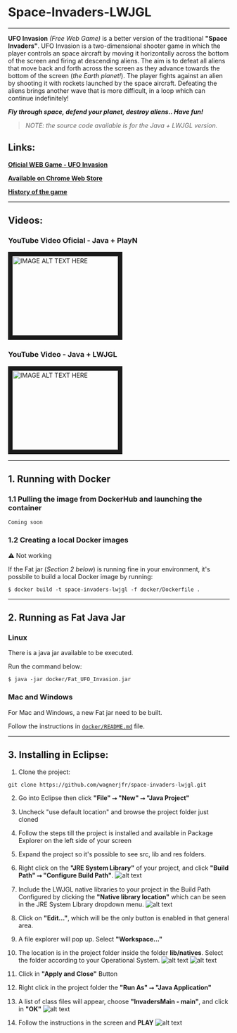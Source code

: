 # Space-Invaders-LWJGL
------

**UFO Invasion** _(Free Web Game)_ is a better version of the traditional **"Space Invaders"**. UFO Invasion is a two-dimensional 
shooter game in which the player controls an space aircraft by moving it horizontally across the bottom of the screen and 
firing at descending aliens. The aim is to defeat all aliens that move back and forth across the screen as they advance 
towards the bottom of the screen (*the Earth planet!*). The player fights against an alien by shooting it with rockets launched by the space aircraft. 
Defeating the aliens brings another wave that is more difficult, in a loop which can continue indefinitely!

**_Fly through space, defend your planet, destroy aliens.. Have fun!_**

>_NOTE: the source code available is for the Java + LWJGL version._

## Links:

[**Oficial WEB Game - UFO Invasion**](https://sites.google.com/site/ufoinvasiongame/)

[**Available on Chrome Web Store**](https://chrome.google.com/webstore/detail/ufo-invasion/bclabmhmbdonaejglmfohahicllifhgf)

[**History of the game**](https://www.linkedin.com/pulse/taking-advantage-missed-opportunity-publish-my-first-online-franchin/?lipi=urn%3Ali%3Apage%3Ad_flagship3_profile_view_base_post_details%3BpgCweIyaQwm3Qe88n3hZsA%3D%3D)

----
## Videos:
### YouTube Video Oficial - Java + PlayN
<a href="http://www.youtube.com/watch?feature=player_embedded&v=QUu4ARi1Sn8
" target="_blank"><img src="http://img.youtube.com/vi/QUu4ARi1Sn8/0.jpg" 
alt="IMAGE ALT TEXT HERE" width="240" height="180" border="10" /></a>

### YouTube Video - Java + LWJGL
<a href="http://www.youtube.com/watch?feature=player_embedded&v=GUygut8MPDo
" target="_blank"><img src="http://img.youtube.com/vi/GUygut8MPDo/0.jpg" 
alt="IMAGE ALT TEXT HERE" width="240" height="180" border="10" /></a>

----
## 1. Running with Docker

### 1.1 Pulling the image from DockerHub and launching the container
```
Coming soon
```

### 1.2 Creating a local Docker images
:warning: Not working

If the Fat jar (*Section 2 below*) is running fine in your environment, it's possbile to build a local Docker image by running:

```
$ docker build -t space-invaders-lwjgl -f docker/Dockerfile .
```

----
## 2. Running as Fat Java Jar

### Linux
There is a java jar available to be executed.

Run the command below:
```
$ java -jar docker/Fat_UFO_Invasion.jar
```

### Mac and Windows

For Mac and Windows, a new Fat jar need to be built.

Follow the instructions in [`docker/README.md`]() file.

----
## 3. Installing in Eclipse:

1) Clone the project: 
```
git clone https://github.com/wagnerjfr/space-invaders-lwjgl.git
```
2) Go into Eclipse then click **"File" ⭢ "New" ⭢ "Java Project"**

3) Uncheck "use default location" and browse the project folder just cloned

4) Follow the steps till the project is installed and available in Package Explorer on the left side of your screen

5) Expand the project so it's possible to see src, lib and res folders.

6) Right click on the **"JRE System Library"** of your project, and click **"Build Path" ⭢ "Configure Build Path"**.
![alt text](https://github.com/wagnerjfr/space-invaders-lwjgl/blob/master/res/readme/setup0.png)

7) Include the LWJGL native libraries to your project in the Build Path Configured by clicking the **"Native library location"** which can be seen in the JRE System Library dropdown menu.
![alt text](https://github.com/wagnerjfr/space-invaders-lwjgl/blob/master/res/readme/setup1.png)

8) Click on **"Edit..."**, which will be the only button is enabled in that general area.

9) A file explorer will pop up. Select **"Workspace..."**

10) The location is in the project folder inside the folder **lib/natives**. Select the folder according to your Operational System.
![alt text](https://github.com/wagnerjfr/space-invaders-lwjgl/blob/master/res/readme/setup2.png)
![alt text](https://github.com/wagnerjfr/space-invaders-lwjgl/blob/master/res/readme/setup3.png)

11) Click in **"Apply and Close"** Button

12) Right click in the project folder the **"Run As" ⭢ "Java Application"**

13) A list of class files will appear, choose **"InvadersMain - main"**, and click in **"OK"**
![alt text](https://github.com/wagnerjfr/space-invaders-lwjgl/blob/master/res/readme/setup4.png)

14) Follow the instructions in the screen and **PLAY**
![alt text](https://github.com/wagnerjfr/space-invaders-lwjgl/blob/master/res/readme/setup5.png)
